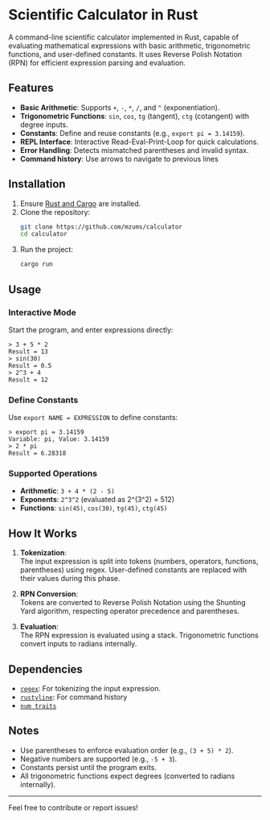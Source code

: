 # Scientific Calculator in Rust

A command-line scientific calculator implemented in Rust, capable of evaluating mathematical expressions with basic arithmetic, trigonometric functions, and user-defined constants. It uses Reverse Polish Notation (RPN) for efficient expression parsing and evaluation.

## Features

- **Basic Arithmetic**: Supports `+`, `-`, `*`, `/`, and `^` (exponentiation).
- **Trigonometric Functions**: `sin`, `cos`, `tg` (tangent), `ctg` (cotangent) with degree inputs.
- **Constants**: Define and reuse constants (e.g., `export pi = 3.14159`).
- **REPL Interface**: Interactive Read-Eval-Print-Loop for quick calculations.
- **Error Handling**: Detects mismatched parentheses and invalid syntax.
- **Command history**: Use arrows to navigate to previous lines

## Installation

1. Ensure [Rust and Cargo](https://www.rust-lang.org/tools/install) are installed.
2. Clone the repository:
   ```bash
   git clone https://github.com/mzums/calculator
   cd calculator
   ```
3. Run the project:
   ```bash
   cargo run
   ```

## Usage

### Interactive Mode
Start the program, and enter expressions directly:
```
> 3 + 5 * 2
Result = 13
> sin(30)
Result = 0.5
> 2^3 + 4
Result = 12
```

### Define Constants
Use `export NAME = EXPRESSION` to define constants:
```
> export pi = 3.14159
Variable: pi, Value: 3.14159
> 2 * pi
Result = 6.28318
```

### Supported Operations
- **Arithmetic**: `3 + 4 * (2 - 5)`
- **Exponents**: `2^3^2` (evaluated as 2^(3^2) = 512)
- **Functions**: `sin(45)`, `cos(30)`, `tg(45)`, `ctg(45)`

## How It Works

1. **Tokenization**:  
   The input expression is split into tokens (numbers, operators, functions, parentheses) using regex. User-defined constants are replaced with their values during this phase.

2. **RPN Conversion**:  
   Tokens are converted to Reverse Polish Notation using the Shunting Yard algorithm, respecting operator precedence and parentheses.

3. **Evaluation**:  
   The RPN expression is evaluated using a stack. Trigonometric functions convert inputs to radians internally.

## Dependencies

- [`regex`](https://crates.io/crates/regex): For tokenizing the input expression.
- [`rustyline`](https://crates.io/crates/rustyline): For command history
- [`num traits`](https://crates.io/crates/num-traits)

## Notes

- Use parentheses to enforce evaluation order (e.g., `(3 + 5) * 2`).
- Negative numbers are supported (e.g., `-5 + 3`).
- Constants persist until the program exits.
- All trigonometric functions expect degrees (converted to radians internally).

---

Feel free to contribute or report issues!
